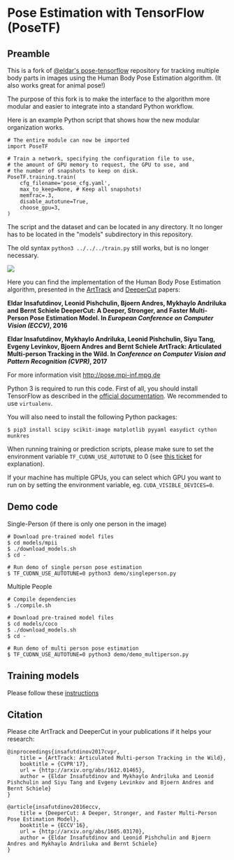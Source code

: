 # Pose Estimation with TensorFlow (PoseTF)

## Preamble

This is a fork of [@eldar's pose-tensorflow](https://github.com/eldar/pose-tensorflow) repository for tracking multiple body parts in images using the Human Body Pose Estimation algorithm. (It also works great for animal pose!)

The purpose of this fork is to make the interface to the algorithm more modular and easier to integrate into a standard Python workflow.

Here is an example Python script that shows how the new modular organization works.


    # The entire module can now be imported
    import PoseTF
    
    # Train a network, specifying the configuration file to use,
    # the amount of GPU memory to request, the GPU to use, and
    # the number of snapshots to keep on disk.
    PoseTF.training.train(
        cfg_filename='pose_cfg.yaml', 
        max_to_keep=None, # Keep all snapshots!
        memfrac=.3,
        disable_autotune=True,
        choose_gpu=3,
    )


The script and the dataset and can be located in any directory. It no longer has to be located in the "models" subdirectory in this repository.

The old syntax `python3 ../../../train.py` still works, but is no longer necessary.


![](images/teaser.png)

Here you can find the implementation of the Human Body Pose Estimation algorithm,
presented in the [ArtTrack](http://arxiv.org/abs/1612.01465) and [DeeperCut](http://arxiv.org/abs/1605.03170) papers:

**Eldar Insafutdinov, Leonid Pishchulin, Bjoern Andres, Mykhaylo Andriluka and Bernt Schiele
DeeperCut:  A Deeper, Stronger, and Faster Multi-Person Pose Estimation Model.
In _European Conference on Computer Vision (ECCV)_, 2016**

**Eldar Insafutdinov, Mykhaylo Andriluka, Leonid Pishchulin, Siyu Tang, Evgeny Levinkov, Bjoern Andres and Bernt Schiele
ArtTrack: Articulated Multi-person Tracking in the Wild.
In _Conference on Computer Vision and Pattern Recognition (CVPR)_, 2017**

For more information visit http://pose.mpi-inf.mpg.de

Python 3 is required to run this code.
First of all, you should install TensorFlow as described in the
[official documentation](https://www.tensorflow.org/install/).
We recommended to use `virtualenv`.

You will also need to install the following Python packages:

```
$ pip3 install scipy scikit-image matplotlib pyyaml easydict cython munkres
```

When running training or prediction scripts, please make sure to set the environment variable
`TF_CUDNN_USE_AUTOTUNE` to 0 (see [this ticket](https://github.com/tensorflow/tensorflow/issues/5048)
for explanation).

If your machine has multiple GPUs, you can select which GPU you want to run on
by setting the environment variable, eg. `CUDA_VISIBLE_DEVICES=0`.

## Demo code

Single-Person (if there is only one person in the image)

```
# Download pre-trained model files
$ cd models/mpii
$ ./download_models.sh
$ cd -

# Run demo of single person pose estimation
$ TF_CUDNN_USE_AUTOTUNE=0 python3 demo/singleperson.py
```

Multiple People

```
# Compile dependencies
$ ./compile.sh

# Download pre-trained model files
$ cd models/coco
$ ./download_models.sh
$ cd -

# Run demo of multi person pose estimation
$ TF_CUDNN_USE_AUTOTUNE=0 python3 demo/demo_multiperson.py
```

## Training models

Please follow these [instructions](models/README.md)

## Citation
Please cite ArtTrack and DeeperCut in your publications if it helps your research:

    @inproceedings{insafutdinov2017cvpr,
	    title = {ArtTrack: Articulated Multi-person Tracking in the Wild},
	    booktitle = {CVPR'17},
	    url = {http://arxiv.org/abs/1612.01465},
	    author = {Eldar Insafutdinov and Mykhaylo Andriluka and Leonid Pishchulin and Siyu Tang and Evgeny Levinkov and Bjoern Andres and Bernt Schiele}
    }

    @article{insafutdinov2016eccv,
        title = {DeeperCut: A Deeper, Stronger, and Faster Multi-Person Pose Estimation Model},
	    booktitle = {ECCV'16},
        url = {http://arxiv.org/abs/1605.03170},
        author = {Eldar Insafutdinov and Leonid Pishchulin and Bjoern Andres and Mykhaylo Andriluka and Bernt Schiele}
    }

